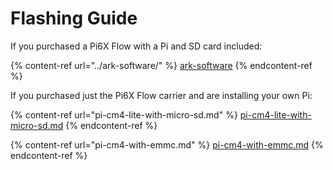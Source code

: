 # Flashing Guide

If you purchased a Pi6X Flow with a Pi and SD card included:

{% content-ref url="../ark-software/" %}
[ark-software](../ark-software/)
{% endcontent-ref %}

If you purchased just the Pi6X Flow carrier and are installing your own Pi:

{% content-ref url="pi-cm4-lite-with-micro-sd.md" %}
[pi-cm4-lite-with-micro-sd.md](pi-cm4-lite-with-micro-sd.md)
{% endcontent-ref %}

{% content-ref url="pi-cm4-with-emmc.md" %}
[pi-cm4-with-emmc.md](pi-cm4-with-emmc.md)
{% endcontent-ref %}
